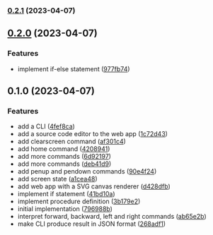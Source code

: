 

### [0.2.1](https://github.com/mstream/mlogo/compare/0.2.0...0.2.1) (2023-04-07)

## [0.2.0](https://github.com/mstream/mlogo/compare/0.1.0...0.2.0) (2023-04-07)


### Features

* implement if-else statement ([977fb74](https://github.com/mstream/mlogo/commit/977fb749f4888dfba927b48a07c9194acdc96903))

## 0.1.0 (2023-04-07)


### Features

* add a CLI ([4fef8ca](https://github.com/mstream/mlogo/commit/4fef8cae901d1e7b1524b2f3dd0c27656648b6f1))
* add a source code editor to the web app ([1c72d43](https://github.com/mstream/mlogo/commit/1c72d43627fd2fd639e2b7525320314b14983d79))
* add clearscreen command ([af301c4](https://github.com/mstream/mlogo/commit/af301c47b6e54740aaf9367a0a1279f4d0aadddc))
* add home command ([4208941](https://github.com/mstream/mlogo/commit/4208941259f188df31a01d657a7c5a03fccd37e4))
* add more commands ([6d92197](https://github.com/mstream/mlogo/commit/6d92197ed5cb3739236fdcdb064615f3d1bed57d))
* add more commands ([deb41d9](https://github.com/mstream/mlogo/commit/deb41d9af44b862b4c08f8078c26ad74be9d3ac5))
* add penup and pendown commands ([90e4f24](https://github.com/mstream/mlogo/commit/90e4f240ae2d51ba0e28715fef625db7f3bd96a2))
* add screen state ([a1cea48](https://github.com/mstream/mlogo/commit/a1cea4811e5caf8ac84322d2d43d950c8c57c36b))
* add web app with a SVG canvas renderer ([d428dfb](https://github.com/mstream/mlogo/commit/d428dfba40490f7add1d450c74533d7150dd3ac3))
* implement if statement ([41bd10a](https://github.com/mstream/mlogo/commit/41bd10a4c1af6e0103a617eb7655abb58bce9fbf))
* implement procedure definition ([3b179e2](https://github.com/mstream/mlogo/commit/3b179e2e93346d8c6b8c878e72964d332ab31c0e))
* initial implementation ([796988b](https://github.com/mstream/mlogo/commit/796988bc25050799565b5dee9a752ecb2e4b5a2a))
* interpret forward, backward, left and right commands ([ab65e2b](https://github.com/mstream/mlogo/commit/ab65e2b155ef7bc8c6ebe419318f93be77c6e076))
* make CLI produce result in JSON format ([268adf1](https://github.com/mstream/mlogo/commit/268adf1599305b17bb89a10cfb34f23e1b4a7328))